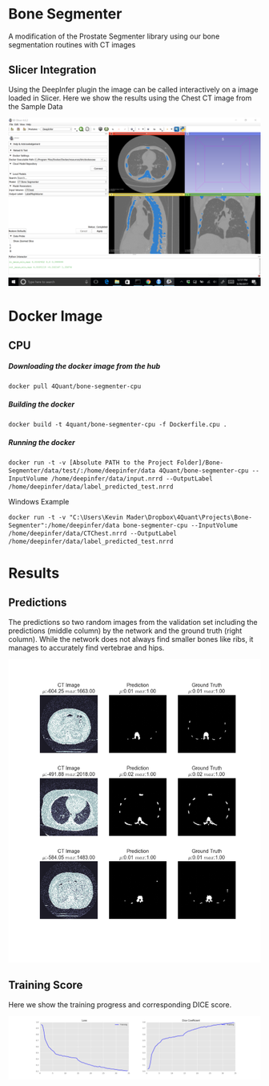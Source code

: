# Bone Segmenter
A modification of the Prostate Segmenter library using our bone segmentation routines with CT images

## Slicer Integration

Using the DeepInfer plugin the image can be called interactively on a image loaded in Slicer. Here we show the results using the Chest CT image from the Sample Data

![Slicer](figures/BoneSegGui.png)

# Docker Image

## CPU

##### Downloading the docker image from the hub
```
docker pull 4Quant/bone-segmenter-cpu
```

##### Building the docker
```
docker build -t 4quant/bone-segmenter-cpu -f Dockerfile.cpu .
```

##### Running the docker
```
docker run -t -v [Absolute PATH to the Project Folder]/Bone-Segmenter/data/test/:/home/deepinfer/data 4Quant/bone-segmenter-cpu --InputVolume /home/deepinfer/data/input.nrrd --OutputLabel /home/deepinfer/data/label_predicted_test.nrrd
```

Windows Example
```
docker run -t -v "C:\Users\Kevin Mader\Dropbox\4Quant\Projects\Bone-Segmenter":/home/deepinfer/data bone-segmenter-cpu --InputVolume /home/deepinfer/data/CTChest.nrrd --OutputLabel /home/deepinfer/data/label_predicted_test.nrrd
```

# Results

## Predictions
The predictions so two random images from the validation set including the predictions (middle column) by the network and the ground truth (right column). While the network does not always find smaller bones like ribs, it manages to accurately find vertebrae and hips.

![Predictions](figures/boneseg_predictions.png)

## Training Score

Here we show the training progress and corresponding DICE score.

![Training Results](figures/boneseg_training.png)